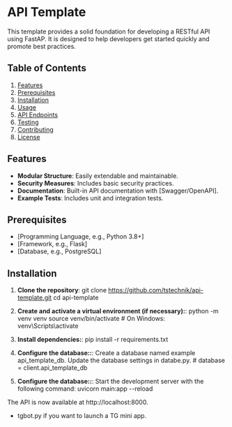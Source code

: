 # API Template

This template provides a solid foundation for developing a RESTful API using FastAP. It is designed to help developers get started quickly and promote best practices.

## Table of Contents

1. [Features](#features)
2. [Prerequisites](#prerequisites)
3. [Installation](#installation)
4. [Usage](#usage)
5. [API Endpoints](#api-endpoints)
6. [Testing](#testing)
7. [Contributing](#contributing)
8. [License](#license)

## Features

- **Modular Structure**: Easily extendable and maintainable.
- **Security Measures**: Includes basic security practices.
- **Documentation**: Built-in API documentation with [Swagger/OpenAPI].
- **Example Tests**: Includes unit and integration tests.

## Prerequisites

- [Programming Language, e.g., Python 3.8+]
- [Framework, e.g., Flask]
- [Database, e.g., PostgreSQL]

## Installation

1. **Clone the repository**:
   git clone https://github.com/tstechnik/api-template.git
   cd api-template

2. **Create and activate a virtual environment (if necessary):**:
python -m venv venv
source venv/bin/activate  # On Windows: venv\Scripts\activate

3. **Install dependencies:**:
pip install -r requirements.txt

4. **Configure the database::**:
Create a database named example api_template_db.
Update the database settings in databe.py. # database = client.api_template_db

5. **Configure the database::**:
Start the development server with the following command:
uvicorn main:app --reload

The API is now available at http://localhost:8000.

+ tgbot.py if you want to launch a TG mini app.